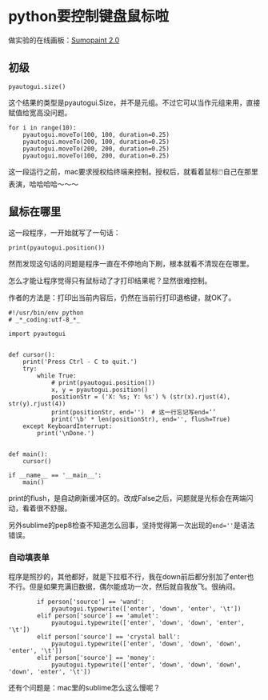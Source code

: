 # python要控制键盘鼠标啦  

做实验的在线画板：[Sumopaint 2.0](https://sumo.app/paint/ch)

## 初级  

```
pyautogui.size()
```
这个结果的类型是pyautogui.Size，并不是元组。不过它可以当作元组来用，直接赋值给宽高没问题。  

```
for i in range(10):
    pyautogui.moveTo(100, 100, duration=0.25)
    pyautogui.moveTo(200, 100, duration=0.25)
    pyautogui.moveTo(200, 200, duration=0.25)
    pyautogui.moveTo(100, 200, duration=0.25)
```
这一段运行之前，mac要求授权给终端来控制。授权后，就看着鼠标🖱️自己在那里表演，哈哈哈哈～～～

## 鼠标在哪里  

这一段程序，一开始就写了一句话：  
```
print(pyautogui.position())
```
然而发现这句话的问题是程序一直在不停地向下刷，根本就看不清现在在哪里。  

怎么才能让程序觉得只有鼠标动了才打印结果呢？显然很难控制。

作者的方法是：打印出当前内容后，仍然在当前行打印退格键，就OK了。  

```
#!/usr/bin/env python
# _*_coding:utf-8_*_

import pyautogui


def cursor():
    print('Press Ctrl - C to quit.')
    try:
        while True:
            # print(pyautogui.position())
            x, y = pyautogui.position()
            positionStr = ('X: %s; Y: %s') % (str(x).rjust(4), str(y).rjust(4))
            print(positionStr, end='')  # 这一行忘记写end=‘’
            print('\b' * len(positionStr), end='', flush=True)
    except KeyboardInterrupt:
        print('\nDone.')


def main():
    cursor()

if __name__ == '__main__':
    main()

```
print的flush，是自动刷新缓冲区的。改成False之后，问题就是光标会在两端闪动，看着很不舒服。  

另外sublime的pep8检查不知道怎么回事，坚持觉得第一次出现的`end=''`是语法错误。

### 自动填表单  

程序是照抄的，其他都好，就是下拉框不行，我在down前后都分别加了enter也不行。但是如果充满旧数据，偶尔能成功一次，然后就自我放飞。很纳闷。

```
        if person['source'] == 'wand':
            pyautogui.typewrite(['enter', 'down', 'enter', '\t'])
        elif person['source'] == 'amulet':
            pyautogui.typewrite(['enter', 'down', 'down', 'enter', '\t'])
        elif person['source'] == 'crystal ball':
            pyautogui.typewrite(['enter', 'down', 'down', 'down', 'enter', '\t'])
        elif person['source'] == 'money':
            pyautogui.typewrite(['enter', 'down', 'down', 'down', 'down', 'enter', '\t'])

```
还有个问题是：mac里的sublime怎么这么慢呢？  


